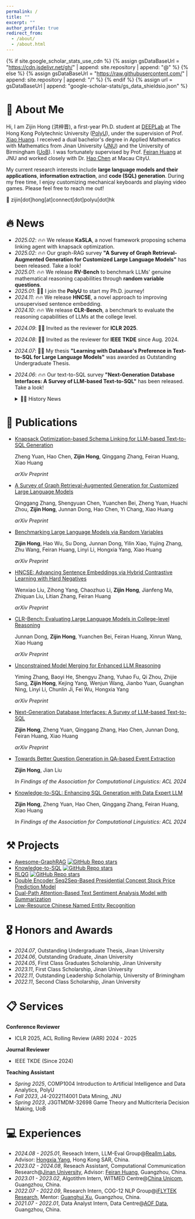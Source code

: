 ```yaml
---
permalink: /
title: ""
excerpt: ""
author_profile: true
redirect_from: 
  - /about/
  - /about.html
---
```


{% if site.google_scholar_stats_use_cdn %}
{% assign gsDataBaseUrl = "https://cdn.jsdelivr.net/gh/" | append: site.repository | append: "@" %}
{% else %}
{% assign gsDataBaseUrl = "https://raw.githubusercontent.com/" | append: site.repository | append: "/" %}
{% endif %}
{% assign url = gsDataBaseUrl | append: "google-scholar-stats/gs_data_shieldsio.json" %}

<span class='anchor' id='about-me'></span>

# 👋 About Me
Hi, I am Zijin Hong (洪梓晋), a first-year Ph.D. student at [DEEPLab](https://www4.comp.polyu.edu.hk/~xiaohuang/deeplab.html) at The Hong Kong Polytechnic University ([PolyU](https://www.polyu.edu.hk/)), under the supervision of Prof. [Xiao Huang](https://www4.comp.polyu.edu.hk/~xiaohuang/). I received a dual bachelor's degree in Applied Mathematics with Mathematics from Jinan University ([JNU](https://english.jnu.edu.cn/)) and the University of Birmingham ([UoB](https://www.birmingham.ac.uk/)). I was fortunately supervised by Prof. [Feiran Huang](https://scholar.google.com/citations?user=of1vcxsAAAAJ&hl) at JNU and worked closely with Dr. [Hao Chen](https://scholar.google.com/citations?user=7oeLWT0AAAAJ&hl) at Macau CityU.

My current research interests include **large language models and their applications**, **information extraction**, and **code (SQL) generation**. During my free time, I enjoy customizing mechanical keyboards and playing video games. Please feel free to reach me out!

📧 zijin[dot]hong[at]connect[dot]polyu[dot]hk

# 🔥 News

* *2025.02*: 🔥🔥 We release **KaSLA**, a novel framework proposing schema linking agent with knapsack optimization.
* *2025.02*: 🔥🔥 Our graph-RAG survey **"A Survey of Graph Retrieval-Augmented Generation for Customized Large Language Models"** has been released. Take a look!
* *2025.01*: 🔥🔥 We release **RV-Bench** to benchmark LLMs' genuine mathematical reasoning capabilities through **random variable questions**.
* *2025.01*: 📢📢 I join the **PolyU** to start my Ph.D. journey!
* *2024.11*: 🔥🔥 We release **HNCSE**, a novel approach to improving unsupervised sentence embedding.
* *2024.10*: 🔥🔥 We release **CLR-Bench**, a benchmark to evaluate the reasoning capabilities of LLMs at the college level.

- *2024.09*: 📖📖 Invited as the reviewer for **ICLR 2025**.

- *2024.08*: 📖📖 Invited as the reviewer for **IEEE TKDE** since Aug. 2024.

- *2024.07*: 📢📢 My thesis **"Learning with Database's Preference in Text-to-SQL for Large Language Models"** was awarded as Outstanding Undergraduate Thesis.

- *2024.06*: 🔥🔥 Our text-to-SQL survey **"Next-Generation Database Interfaces: A Survey of LLM-based Text-to-SQL"** has been released. Take a look!

   <details>
     <summary>📰📰 History News</summary>

     2024.05: 🎉🎉 Our paper "Towards Better Question Generation in QA-based Event Extraction" is accepted by ACL 2024.<br>
   
     2024.05: 🎉🎉 Our paper "Knowledge-to-SQL: Enhancing SQL Generation with Data Expert LLM" is accepted by ACL 2024.<br>

   </details>

# 📝 Publications 

* [Knapsack Optimization-based Schema Linking for LLM-based Text-to-SQL Generation](https://arxiv.org/abs/2502.12911)

  Zheng Yuan, Hao Chen, **Zijin Hong**, Qinggang Zhang, Feiran Huang, Xiao Huang

  *arXiv Preprint*

* [A Survey of Graph Retrieval-Augmented Generation for Customized Large Language Models](https://arxiv.org/abs/2501.13958)

  Qinggang Zhang, Shengyuan Chen, Yuanchen Bei, Zheng Yuan, Huachi Zhou, **Zijin Hong**, Junnan Dong, Hao Chen, Yi Chang, Xiao Huang

  *arXiv Preprint*

* [Benchmarking Large Language Models via Random Variables](https://arxiv.org/abs/2501.11790)

  **Zijin Hong**, Hao Wu, Su Dong, Junnan Dong, Yilin Xiao, Yujing Zhang, Zhu Wang, Feiran Huang, Linyi Li, Hongxia Yang, Xiao Huang

  *arXiv Preprint*

* [HNCSE: Advancing Sentence Embeddings via Hybrid Contrastive Learning with Hard Negatives](https://arxiv.org/abs/2411.12156)

  Wenxiao Liu, Zihong Yang, Chaozhuo Li, **Zijin Hong**, Jianfeng Ma, Zhiquan Liu, Litian Zhang, Feiran Huang

  *arXiv Preprint*

* [CLR-Bench: Evaluating Large Language Models in College-level Reasoning](https://arxiv.org/abs/2410.17558)

  Junnan Dong, **Zijin Hong**, Yuanchen Bei, Feiran Huang, Xinrun Wang, Xiao Huang

  *arXiv Preprint*

* [Unconstrained Model Merging for Enhanced LLM Reasoning](https://arxiv.org/abs/2410.13699)

  Yiming Zhang, Baoyi He, Shengyu Zhang, Yuhao Fu, Qi Zhou, Zhijie Sang, **Zijin Hong**, Kejing Yang, Wenjun Wang, Jianbo Yuan, Guanghan Ning, Linyi Li, Chunlin Ji, Fei Wu, Hongxia Yang

  *arXiv Preprint*

- [Next-Generation Database Interfaces: A Survey of LLM-based Text-to-SQL](https://arxiv.org/abs/2406.08426)

  **Zijin Hong**, Zheng Yuan, Qinggang Zhang, Hao Chen, Junnan Dong, Feiran Huang, Xiao Huang

  *arXiv Preprint*

- [Towards Better Question Generation in QA-based Event Extraction](https://arxiv.org/abs/2405.10517)

  **Zijin Hong**, Jian Liu

  *In Findings of the Association for Computational Linguistics: ACL 2024*

- [Knowledge-to-SQL: Enhancing SQL Generation with Data Expert LLM](https://arxiv.org/abs/2402.11517)

  **Zijin Hong**, Zheng Yuan, Hao Chen, Qinggang Zhang, Feiran Huang, Xiao Huang

  *In Findings of the Association for Computational Linguistics: ACL 2024*

# ⚒️ Projects
- [Awesome-GraphRAG](https://github.com/DEEP-PolyU/Awesome-GraphRAG) [![GitHub Repo stars](https://img.shields.io/github/stars/DEEP-PolyU/Awesome-GraphRAG?style=social)](https://github.com/DEEP-PolyU/Awesome-GraphRAG)
- [Knowledge-to-SQL](https://github.com/Rcrossmeister/Knowledge-to-SQL) [![GitHub Repo stars](https://img.shields.io/github/stars/Rcrossmeister/Knowledge-to-SQL?style=social)](https://github.com/Rcrossmeister/RLQG)
- [RLQG](https://github.com/Rcrossmeister/RLQG) [![GitHub Repo stars](https://img.shields.io/github/stars/Rcrossmeister/RLQG?style=social)](https://github.com/Rcrossmeister/RLQG)
- [Double Encoder Seq2Seq-Based Presidential Concept Stock Price Prediction Model](https://github.com/Rcrossmeister/DES-PSP)
- [Dual-Path Attention-Based Text Sentiment Analysis Model with Summarization](https://github.com/Rcrossmeister/DuPa-ASA)
- [Low-Resource Chinese Named Entity Recognition](https://github.com/Rcrossmeister/Small-SampleNER-Chinese)

# 🎖 Honors and Awards
- *2024.07*, Outstanding Undergraduate Thesis, Jinan University
- *2024.06*, Outstanding Graduate, Jinan University
- *2024.05*, First Class Graduates Scholarship, Jinan University
- *2023.11*, First Class Scholarship, Jinan University
- *2022.11*, Outstanding Leadership Scholarhip, University of Brimingham
- *2022.11*, Second Class Scholarship, Jinan University

# 📋 Services

**Conference Reviewer**

* ICLR 2025, ACL Rolling Review (ARR) 2024 - 2025

**Journal Reviewer**

* IEEE TKDE (Since 2024)

**Teaching Assistant**

- *Spring 2025*, COMP1004 Introduction to Artificial Intelligence and Data Analytics, PolyU
- *Fall 2023*, J4-2022114001 Data Mining, JNU
- *Spring 2023*, J3GTMDM-32698 Game Theory and Multicriteria Decision Making, UoB

# 💻 Experiences
- *2024.08 - 2025.01*, Reseach Intern, LLM-Eval Group@[Reallm Labs](https://huggingface.co/Reallm-Labs), Advisor: [Hongxia Yang](https://www4.comp.polyu.edu.hk/~hongxyang/), Hong Kong SAR, China.
- *2023.02 - 2024.08*, Reseach Assistant, Computational Communication Research@[Jinan University](https://english.jnu.edu.cn/), Advisor: [Feiran Huang](https://faculty.jnu.edu.cn/xxkxjsxy/hfr2/list.htm), Guangzhou, China.
- *2023.01 - 2023.02*, Algotithm Intern, WITMED Centre@[China Unicom](https://www.chinaunicom.com.hk/en/global/home.php), Guangzhou, China.
- *2022.07 - 2022.09*, Research Intern, COG-12 NLP Group@[iFLYTEK Research](https://www.iflytek.com/en/about-us/about.html), Mentor: [Guanghui Xu](https://scholar.google.com/citations?user=Nh-fA4gAAAAJ&hl), Guangzhou, China.
- *2021.07 - 2022.01*, Data Analyst Intern, Data Centre@[AOF Data](http://www.aofidc.com/), Guangzhou, China.

